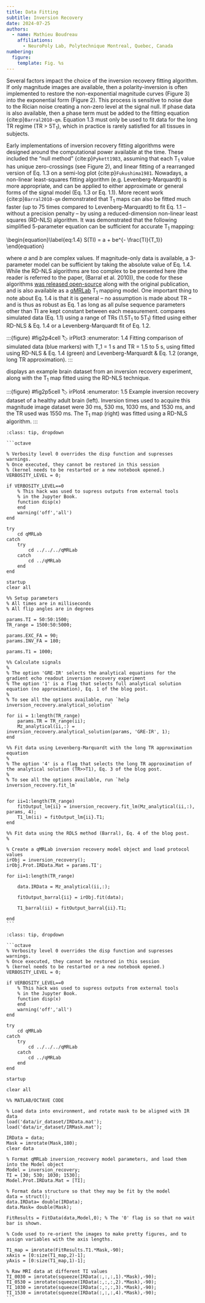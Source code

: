 ```yaml
---
title: Data Fitting
subtitle: Inversion Recovery
date: 2024-07-25
authors:
  - name: Mathieu Boudreau
    affiliations:
      - NeuroPoly Lab, Polytechnique Montreal, Quebec, Canada
numbering:
  figure:
    template: Fig. %s
---
```


Several factors impact the choice of the inversion recovery fitting algorithm.  If only magnitude images are available, then a polarity-inversion is often implemented to restore the non-exponential magnitude curves (Figure 3) into the exponential form (Figure 2). This process is sensitive to noise due to the Rician noise creating a non-zero level at the signal null. If phase data is also available, then a phase term must be added to the fitting equation {cite:p}`Barral2010-qm`. Equation 1.3 must only be used to fit data for the long TR regime (TR > 5T<sub>1</sub>), which in practice is rarely satisfied for all tissues in subjects.

Early implementations of inversion recovery fitting algorithms were designed around the computational power available at the time. These included the “null method” {cite:p}`Pykett1983`, assuming that each T<sub>1</sub> value has unique zero-crossings (see Figure 2), and linear fitting of a rearranged version of Eq. 1.3 on a semi-log plot {cite:p}`Fukushima1981`. Nowadays, a non-linear least-squares fitting algorithm (e.g. Levenberg-Marquardt) is more appropriate, and can be applied to either approximate or general forms of the signal model (Eq. 1.3 or Eq. 1.1). More recent work {cite:p}`Barral2010-qm` demonstrated that T<sub>1</sub> maps can also be fitted much faster (up to 75 times compared to Levenberg-Marquardt) to fit  Eq. 1.1 – without a precision penalty – by using a reduced-dimension non-linear least squares (RD-NLS) algorithm. It was demonstrated that the following simplified 5-parameter equation can be sufficient for accurate T<sub>1</sub> mapping:

\begin{equation}\label{eq:1.4}
S(TI) = a + be^{- \frac{TI}{T_1}}
\end{equation}

where <i>a</i> and <i>b</i> are complex values. If magnitude-only data is available, a 3-parameter model can be sufficient by taking the absolute value of Eq. 1.4.  While the RD-NLS algorithms are too complex to be presented here (the reader is referred to the paper, (Barral et al. 2010)),  the code for these algorithms [was released open-source](http://www-mrsrl.stanford.edu/~jbarral/t1map.html) along with the original publication, and is also available as a [qMRLab](https://github.com/qMRLab/qMRLab) T<sub>1</sub> mapping model. One important thing to note about Eq. 1.4 is that it is general – no assumption is made about TR – and is thus as robust as Eq. 1 as long as all pulse sequence parameters other than TI are kept constant between each measurement. [](#irPlot3) compares simulated data (Eq. 1.1) using a range of TRs (1.5T<sub>1</sub> to 5T<sub>1</sub>) fitted using either RD-NLS & Eq. 1.4 or a Levenberg-Marquardt fit of Eq. 1.2.


:::{figure} #fig2p4cell
:label: irPlot3
:enumerator: 1.4
Fitting comparison of simulated data (blue markers) with T_1 = 1 s and TR = 1.5 to 5 s, using fitted using RD-NLS & Eq. 1.4 (green) and Levenberg-Marquardt & Eq. 1.2 (orange, long TR approximation).
:::


[](#irPlot4) displays an example brain dataset from an inversion recovery experiment, along with the T<sub>1</sub> map fitted using the RD-NLS technique.


:::{figure} #fig2p5cell
:label: irPlot4
:enumerator: 1.5
Example inversion recovery dataset of a healthy adult brain (left). Inversion times used to acquire this magnitude image dataset were 30 ms, 530 ms, 1030 ms, and 1530 ms, and the TR used was 1550 ms. The T<sub>1</sub> map (right) was fitted using a RD-NLS algorithm.
:::


````{admonition} Click here to view the qMRLab (MATLAB/Octave) code that generated [](#irPlot3).
:class: tip, dropdown

```octave

% Verbosity level 0 overrides the disp function and supresses warnings.
% Once executed, they cannot be restored in this session
% (kernel needs to be restarted or a new notebook opened.)
VERBOSITY_LEVEL = 0;

if VERBOSITY_LEVEL==0
    % This hack was used to supress outputs from external tools
    % in the Jupyter Book.
    function disp(x)
    end
    warning('off','all')
end

try
    cd qMRLab
catch
    try
        cd ../../../qMRLab
    catch
        cd ../qMRLab
    end
end

startup
clear all

%% Setup parameters
% All times are in milliseconds
% All flip angles are in degrees

params.TI = 50:50:1500;
TR_range = 1500:50:5000;

params.EXC_FA = 90;
params.INV_FA = 180;

params.T1 = 1000;

%% Calculate signals
%
% The option 'GRE-IR' selects the analytical equations for the gradient echo readout inversion recovery experiment
% The option '1' is a flag that selects full analytical solution equation (no approximation), Eq. 1 of the blog post.
%
% To see all the options available, run `help inversion_recovery.analytical_solution`

for ii = 1:length(TR_range)
    params.TR = TR_range(ii);
    Mz_analytical(ii,:) = inversion_recovery.analytical_solution(params, 'GRE-IR', 1);
end

%% Fit data using Levenberg-Marquardt with the long TR approximation equation
%
% The option '4' is a flag that selects the long TR approximation of the analytical solution (TR>>T1), Eq. 3 of the blog post.
%
% To see all the options available, run `help inversion_recovery.fit_lm`


for ii=1:length(TR_range)
    fitOutput_lm{ii} = inversion_recovery.fit_lm(Mz_analytical(ii,:), params, 4);
    T1_lm(ii) = fitOutput_lm{ii}.T1;
end

%% Fit data using the RDLS method (Barral), Eq. 4 of the blog post.
%

% Create a qMRLab inversion recovery model object and load protocol values
irObj = inversion_recovery();
irObj.Prot.IRData.Mat = params.TI';

for ii=1:length(TR_range)

    data.IRData = Mz_analytical(ii,:);

    fitOutput_barral{ii} = irObj.fit(data);

    T1_barral(ii) = fitOutput_barral{ii}.T1;

end
```

````


````{admonition} Click here to view the qMRLab (MATLAB/Octave) code that generated [](#irPlot4).
:class: tip, dropdown

```octave
% Verbosity level 0 overrides the disp function and supresses warnings.
% Once executed, they cannot be restored in this session
% (kernel needs to be restarted or a new notebook opened.)
VERBOSITY_LEVEL = 0;

if VERBOSITY_LEVEL==0
    % This hack was used to supress outputs from external tools
    % in the Jupyter Book.
    function disp(x)
    end
    warning('off','all')
end

try
    cd qMRLab
catch
    try
        cd ../../../qMRLab
    catch
        cd ../qMRLab
    end
end

startup

clear all

%% MATLAB/OCTAVE CODE

% Load data into environment, and rotate mask to be aligned with IR data
load('data/ir_dataset/IRData.mat');
load('data/ir_dataset/IRMask.mat');

IRData = data;
Mask = imrotate(Mask,180);
clear data

% Format qMRLab inversion_recovery model parameters, and load them into the Model object
Model = inversion_recovery; 
TI = [30; 530; 1030; 1530];
Model.Prot.IRData.Mat = [TI];

% Format data structure so that they may be fit by the model
data = struct();
data.IRData= double(IRData);
data.Mask= double(Mask);

FitResults = FitData(data,Model,0); % The '0' flag is so that no wait bar is shown.

% Code used to re-orient the images to make pretty figures, and to assign variables with the axis lengths.

T1_map = imrotate(FitResults.T1.*Mask,-90);
xAxis = [0:size(T1_map,2)-1];
yAxis = [0:size(T1_map,1)-1];

% Raw MRI data at different TI values
TI_0030 = imrotate(squeeze(IRData(:,:,:,1).*Mask),-90);
TI_0530 = imrotate(squeeze(IRData(:,:,:,2).*Mask),-90);
TI_1030 = imrotate(squeeze(IRData(:,:,:,3).*Mask),-90);
TI_1530 = imrotate(squeeze(IRData(:,:,:,4).*Mask),-90);
```

````
